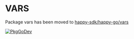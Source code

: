 # VARS

Package vars has been moved to [happy-sdk/happy-go/vars](https://github.com/happy-sdk/happy-go/tree/main/vars)


[![PkgGoDev](https://pkg.go.dev/badge/github.com/happy-sdk/vars)](https://pkg.go.dev/github.com/happy-sdk/vars)